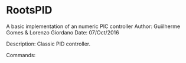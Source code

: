 # RootsPID

A basic implementation of an numeric PIC controller
Author:	Guiilherme Gomes & Lorenzo Giordano
Date:	07/Oct/2016

Description:
  Classic PID controller.


Commands:

